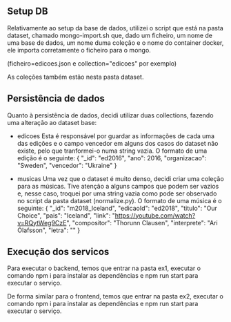 ## Setup DB
Relativamente ao setup da base de dados, utilizei o script que está na pasta dataset, chamado mongo-import.sh que, dado um ficheiro, um nome de uma base de dados, um nome duma coleção e o nome do container docker, ele importa corretamente o ficheiro para o mongo.

(ficheiro=edicoes.json e collection="edicoes" por exemplo)

As coleções também estão nesta pasta dataset.

## Persistência de dados
Quanto à persistência de dados, decidi utilizar duas collections, fazendo uma alteração ao dataset base:
- edicoes
    Esta é responsável por guardar as informações de cada uma das edições e o campo vencedor em alguns dos casos do dataset não existe, pelo que tranformei-o numa string vazia.
    O formato de uma edição é o seguinte:
    {
        "_id": "ed2016",
        "ano": 2016,
        "organizacao": "Sweden",
        "vencedor": "Ukraine"
    }

- musicas
    Uma vez que o dataset é muito denso, decidi criar uma coleção para as músicas. Tive atenção a alguns campos que podem ser vazios e, nesse caso, troquei por uma string vazia como pode ser observado no script da pasta dataset (normalize.py). 
    O formato de uma música é o seguinte:
    {
        "_id": "m2018_Iceland",
        "edicaoId": "ed2018",
        "titulo": "Our Choice",
        "pais": "Iceland",
        "link": "https://youtube.com/watch?v=RQytWeg9CzE",
        "compositor": "Thorunn Clausen",
        "interprete": "Ari Ólafsson",
        "letra": ""
    }

## Execução dos servicos
Para executar o backend, temos que entrar na pasta ex1, executar o comando npm i para instalar as dependências e npm run start para executar o serviço. 

De forma similar para o frontend, temos que entrar na pasta ex2, executar o comando npm i para instalar as dependências e npm run start para executar o serviço.

